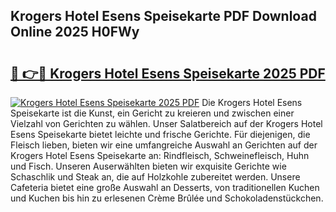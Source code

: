 ## Krogers Hotel Esens Speisekarte PDF Download Online 2025 H0FWy

# <h2><a href="http://gc84yug.nevu.top/?p=Krogers+Hotel+Esens+Speisekarte">🔗 👉🔴 Krogers Hotel Esens Speisekarte 2025 PDF</a></h2>

[![Krogers Hotel Esens Speisekarte 2025 PDF](https://i.imgur.com/dBaPXMq.png)](http://gc84yug.nevu.top/?p=Krogers+Hotel+Esens+Speisekarte)
Die Krogers Hotel Esens Speisekarte ist die Kunst, ein Gericht zu kreieren und zwischen einer Vielzahl von Gerichten zu wählen. Unser Salatbereich auf der Krogers Hotel Esens Speisekarte bietet leichte und frische Gerichte. Für diejenigen, die Fleisch lieben, bieten wir eine umfangreiche Auswahl an Gerichten auf der Krogers Hotel Esens Speisekarte an: Rindfleisch, Schweinefleisch, Huhn und Fisch. Unseren Auserwählten bieten wir exquisite Gerichte wie Schaschlik und Steak an, die auf Holzkohle zubereitet werden. Unsere Cafeteria bietet eine große Auswahl an Desserts, von traditionellen Kuchen und Kuchen bis hin zu erlesenen Crème Brûlée und Schokoladenstückchen.
